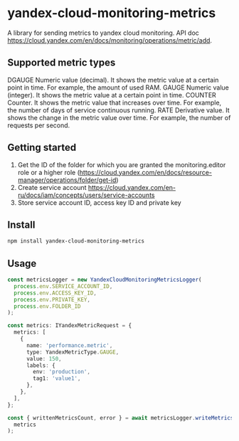 # yandex-cloud-monitoring-metrics

A library for sending metrics to yandex cloud monitoring.
API doc https://cloud.yandex.com/en/docs/monitoring/operations/metric/add.

## Supported metric types

DGAUGE Numeric value (decimal). It shows the metric value at a certain point in time. For example, the amount of used RAM.
GAUGE Numeric value (integer). It shows the metric value at a certain point in time.
COUNTER Counter. It shows the metric value that increases over time. For example, the number of days of service continuous running.
RATE Derivative value. It shows the change in the metric value over time. For example, the number of requests per second.

## Getting started

1. Get the ID of the folder for which you are granted the monitoring.editor role or a higher role (https://cloud.yandex.com/en/docs/resource-manager/operations/folder/get-id)
2. Create service account https://cloud.yandex.com/en-ru/docs/iam/concepts/users/service-accounts
3. Store service account ID, access key ID and private key

## Install

```bash
npm install yandex-cloud-monitoring-metrics
```

## Usage

```ts
const metricsLogger = new YandexCloudMonitoringMetricsLogger(
  process.env.SERVICE_ACCOUNT_ID,
  process.env.ACCESS_KEY_ID,
  process.env.PRIVATE_KEY,
  process.env.FOLDER_ID
);

const metrics: IYandexMetricRequest = {
  metrics: [
    {
      name: 'performance.metric',
      type: YandexMetricType.GAUGE,
      value: 150,
      labels: {
        env: 'production',
        tag1: 'value1',
      },
    },
  ],
};

const { writtenMetricsCount, error } = await metricsLogger.writeMetrics(
  metrics
);
```
